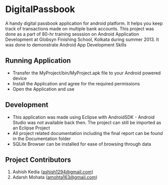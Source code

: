DigitalPassbook
===============

A handy digital passbook application for android platform. It helps you keep track of transactions made on multiple bank accounts. This project was done as a part of 80-hr training sesssion on Android Application Development at Globsyn Finishing School, Kolkata during summer 2013. It was done to demonstrate Android App Development Skills

Running Application
-------------------

* Transfer the MyProject/bin/MyProject.apk file to your Android powered device
* Install the Application and agree for the required permissions
* Open the Application and use

Development
-----------

* This application was made using Eclipse with AndroidSDK - Android Studio was not available back then. The project can still be imported as an Eclipse Project
* All project related documentation including the final report can be found in the Documentation folder
* SQLite Browser can be installed for ease of browsing through data

Project Contributors
--------------------

1. Ashish Kedia (ashish1294@gmail.com)
2. Adarsh Mohata (amohta163@gmail.com)
